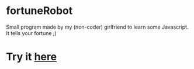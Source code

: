 # fortuneRobot
Small program made by my (non-coder) girlfriend to learn some Javascript. It tells your fortune ;)

# Try it [here](http://rubentd.com/fortuneRobot)
